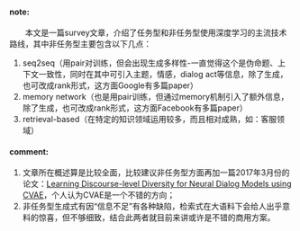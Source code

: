 #### note:
　　本文是一篇survey文章，介绍了任务型和非任务型使用深度学习的主流技术路线，其中非任务型主要包含以下几点：
  1. seq2seq（用pair对训练，但会出现生成多样性-一直觉得这个是伪命题、上下文一致性，同时在其中可引入主题，情感，dialog act等信息，除了生成，也可改成rank形式，这方面Google有多篇paper）
  2. memory network（也是用pair训练，但通过memory机制引入了额外信息，除了生成，也可改成rank形式，这方面Facebook有多篇paper）
  3. retrieval-based（在特定的知识领域运用较多，而且相对成熟，如：客服领域）

#### comment:
  1. 文章所在概述算是比较全面，比较建议非任务型方面再加一篇2017年3月份的论文：[Learning Discourse-level Diversity for Neural Dialog Models using CVAE](https://github.com/xwzhong/papernote/blob/master/chatbot/Learning%20Discourse-level%20Diversity%20for%20Neural%20Dialog%20Models%20using%20Conditional%20Variational%20Autoencoders.md)，个人认为CVAE是一个不错的方向；
  2. 非任务型生成式有因“信息不足”有各种缺陷，检索式在大语料下会给人出乎意料的惊喜，但不够细致，结合此两者就目前来讲或许是不错的商用方案。
